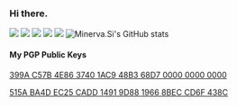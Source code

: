 ### Hi there.

![](https://img.shields.io/badge/Editor-Visual%20Studio%20Code-007ACC?style=flat-square&logo=Visual-Studio-Code&logoColor=ffffff)
![](https://img.shields.io/badge/Editor-Emacs-007ACC?style=flat-square&logo=GNU-Emacs&logoColor=ffffff)
![](https://img.shields.io/badge/C++%20-%2300599C.svg?&style=flat-square&logo=c%2B%2B&logoColor=white)
![](https://img.shields.io/badge/Rust-grey?logo=Rust&style=flat-square&logoColor=white)
![](https://img.shields.io/badge/Haskell-grey?logo=Haskell&style=flat-square&logoColor=white)
![Minerva.Si's GitHub stats](https://github-readme-stats.vercel.app/api?username=undef-i&theme=vue)

#### My PGP Public Keys

[399A C57B 4E86 3740 1AC9 48B3 68D7 0000 0000 0000](https://github.com/undef-i/PGP?tab=readme-ov-file#key-1)

[515A BA4D EC25 CADD 1491 9D88 1966 8BEC CD6F 438C](https://github.com/undef-i/PGP?tab=readme-ov-file#key-2)
